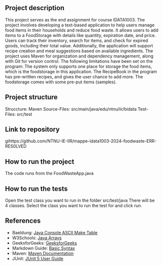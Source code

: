 ## Project description

This project serves as the end assignment for course IDATA1003. The project involves developing a text-based application to help users manage food items in their households and reduce food waste. It allows users to add items to a FoodStorage with details like quantity, expiration date, and price. Users can track their inventory, search for items, and check for expired goods, including their total value. Additionally, the application will support recipe creation and meal suggestions based on available ingredients. The project uses Maven for organization and dependency management, along with Git for version control. The following limitations have been set on the program: The system only supports one place for storage the food items, which is the foodstorage in this application. The RecipeBook in the program has pre-written recipes, and gives the user chance to add more. The foodstorage comes with some pre-put items (samples).

## Project structure
Struccture: Maven
Source-Files: src/main/java/edu/ntnu/iir/bidata
Test-Files: src/test

## Link to repository

gihttps://github.com/NTNU-IE-IIR/mappe-idata1003-2024-foodwaste-ERR-RES0LVED

## How to run the project

The code runs from the FoodWasteApp.java



## How to run the tests
Open the test class you want to run in the folder src/test/java There will be 4 classes. Select the class you want to run the test for and click run.

## References
[//]: # (TODO: Include references here, if any. For example, if you have used code from the course book, include a reference to the chapter.
Or if you have used code from a website or other source, include a link to the source.)
- Baeldung: [Java Console ASCII Make Table](https://www.baeldung.com/java-console-ascii-make-table)
- W3Schools: [Java Arrays](https://www.w3schools.com/java/java_arrays.asp)
- GeeksforGeeks: [GeeksforGeeks](https://www.geeksforgeeks.org/)
- Markdown Guide: [Basic Syntax](https://www.markdownguide.org/basic-syntax/)
- Maven: [Maven Documentation](https://maven.apache.org/guides/index.html)
- JUnit: [JUnit 5 User Guide](https://junit.org/junit5/docs/current/user-guide/)

